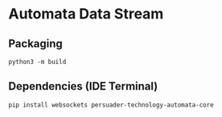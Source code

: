 # Automata Data Stream

## Packaging
`python3 -m build`

## Dependencies (IDE Terminal)
`pip install websockets persuader-technology-automata-core`


